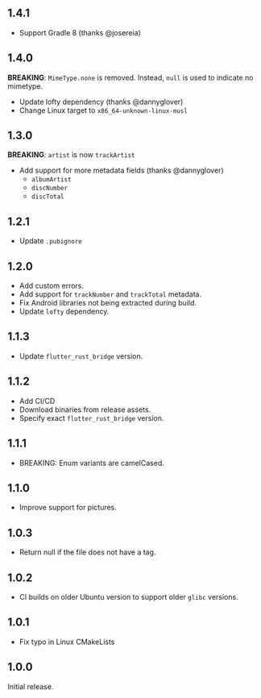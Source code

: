 ## 1.4.1

- Support Gradle 8 (thanks @josereia)

## 1.4.0

**BREAKING**: `MimeType.none` is removed. Instead, `null` is used to indicate no mimetype.

- Update lofty dependency (thanks @dannyglover)
- Change Linux target to `x86_64-unknown-linux-musl`

## 1.3.0

**BREAKING**: `artist` is now `trackArtist`

- Add support for more metadata fields (thanks @dannyglover)
  - `albumArtist`
  - `discNumber`
  - `discTotal`

## 1.2.1

- Update `.pubignore`

## 1.2.0

- Add custom errors.
- Add support for `trackNumber` and `trackTotal` metadata.
- Fix Android libraries not being extracted during build.
- Update `lofty` dependency.

## 1.1.3

- Update `flutter_rust_bridge` version.

## 1.1.2

- Add CI/CD
- Download binaries from release assets.
- Specify exact `flutter_rust_bridge` version.

## 1.1.1

- BREAKING: Enum variants are camelCased.

## 1.1.0

- Improve support for pictures.

## 1.0.3

- Return null if the file does not have a tag.

## 1.0.2

- CI builds on older Ubuntu version to support older `glibc` versions.

## 1.0.1

- Fix typo in Linux CMakeLists

## 1.0.0

Initial release.

